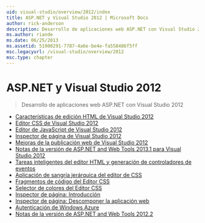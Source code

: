```yaml
---
uid: visual-studio/overview/2012/index
title: ASP.NET y Visual Studio 2012 | Microsoft Docs
author: rick-anderson
description: Desarrollo de aplicaciones web ASP.NET con Visual Studio 2012
ms.author: riande
ms.date: 06/25/2013
ms.assetid: 51900291-7787-4a6e-be4e-fa558486f5ff
msc.legacyurl: /visual-studio/overview/2012
msc.type: chapter
---
```

<a name="aspnet-and-visual-studio-2012"></a>ASP.NET y Visual Studio 2012
====================
> Desarrollo de aplicaciones web ASP.NET con Visual Studio 2012


- [Características de edición HTML de Visual Studio 2012](visual-studio-2012-html-editing-features.md)
- [Editor CSS de Visual Studio 2012](visual-studio-2012-css-editor.md)
- [Editor de JavaScript de Visual Studio 2012](visual-studio-2012-javascript-editor.md)
- [Inspector de página de Visual Studio 2012](visual-studio-2012-page-inspector.md)
- [Mejoras de la publicación web de Visual Studio 2012](visual-studio-2012-web-publishing-improvements.md)
- [Notas de la versión de ASP.NET and Web Tools 2013.1 para Visual Studio 2012](aspnet-and-web-tools-20131-for-visual-studio-2012.md)
- [Tareas inteligentes del editor HTML y generación de controladores de eventos](visual-studio-vnext-videos-html-editor-smart-tasks-and-event-handler-generation.md)
- [Aplicación de sangría jerárquica del editor de CSS](visual-studio-vnext-videos-css-editor-hierarchical-indentation.md)
- [Fragmentos de código del Editor CSS](visual-studio-vnext-videos-css-editor-snippets.md)
- [Selector de colores del Editor CSS](visual-studio-vnext-videos-css-editor-color-picker.md)
- [Inspector de página: Introducción](visual-studio-vnext-videos-page-inspector-introduction.md)
- [Inspector de página: Descomponer la aplicación web](visual-studio-vnext-videos-page-inspector-decomposing-your-web-application.md)
- [Autenticación de Windows Azure](windows-azure-authentication.md)
- [Notas de la versión de ASP.NET and Web Tools 2012.2](aspnet-and-web-tools-20122-release-notes-rtw.md)
